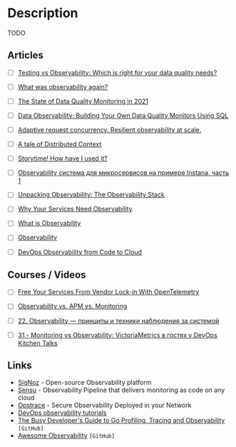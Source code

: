# Description

TODO


## Articles

- [ ] [Testing vs Observability: Which is right for your data quality needs?](https://medium.com/bigeye/testing-vs-observability-which-is-right-for-your-data-quality-needs-1ceb34a12867)
- [ ] [What was observability again?](https://elastisys.com/what-was-observability-again/)
- [ ] [The State of Data Quality Monitoring in 2021](https://metaplane.dev/state-of-data-quality-monitoring-2021)
- [ ] [Data Observability: Building Your Own Data Quality Monitors Using SQL](https://levelup.gitconnected.com/data-observability-building-your-own-data-quality-monitors-using-sql-a4c848b6882d)
- [ ] [Adaptive request concurrency. Resilient observability at scale.](https://vector.dev/blog/adaptive-request-concurrency/)
- [ ] [A tale of Distributed Context](https://mattburman.com/a-tale-of-distributed-context/)
- [ ] [Storytime! How have I used it?](https://mattburman.com/a-tale-of-distributed-context/)
- [ ] [Observability система для микросервисов на примере Instana, часть 1](https://habr.com/ru/company/proto/blog/530158/)
- [ ] [Unpacking Observability: The Observability Stack](https://storiesfromtheherd.com/unpacking-observability-the-observability-stack-93d4733e2a72)
- [ ] [Why Your Services Need Observability](https://softgrade.org/why-services-need-observability/)
- [ ] [What is Observability](https://brendangregg.com/blog/2021-05-23/what-is-observability.html)
- [ ] [Observability](https://medium.com/loftbr/observability-51da163eae4d)
- [ ] [DevOps Observability from Code to Cloud](https://thenewstack.io/devops-observability-from-code-to-cloud/)


## Courses / Videos

- [ ] [Free Your Services From Vendor Lock-in With OpenTelemetry](https://youtu.be/G-WjD2bg6co)
- [ ] [Observability vs. APM vs. Monitoring](https://youtu.be/CAQ_a2-9UOI)
- [ ] [22. Observability — принципы и техники наблюдения за системой](https://youtu.be/GW22FZA_zxM)
- [ ] [31 - Monitoring vs Observability: VictoriaMetrics в гостях у DevOps Kitchen Talks](https://youtu.be/5FTcJmJXbqA)


## Links

- [SigNoz](https://signoz.io/) - Open-source Observability platform
- [Sensu](https://sensu.io/) - Observability Pipeline that delivers monitoring as code on any cloud
- [Opstrace](https://opstrace.com/) - Secure Observability Deployed in your Network
- [DevOps observability tutorials](https://www.atlassian.com/devops/observability-tutorials)
- [The Busy Developer's Guide to Go Profiling, Tracing and Observability](https://github.com/DataDog/go-profiler-notes/blob/main/guide/README.md) `[GitHub]`
- [Awesome Observability](https://github.com/adriannovegil/awesome-observability) `[GitHub]`
